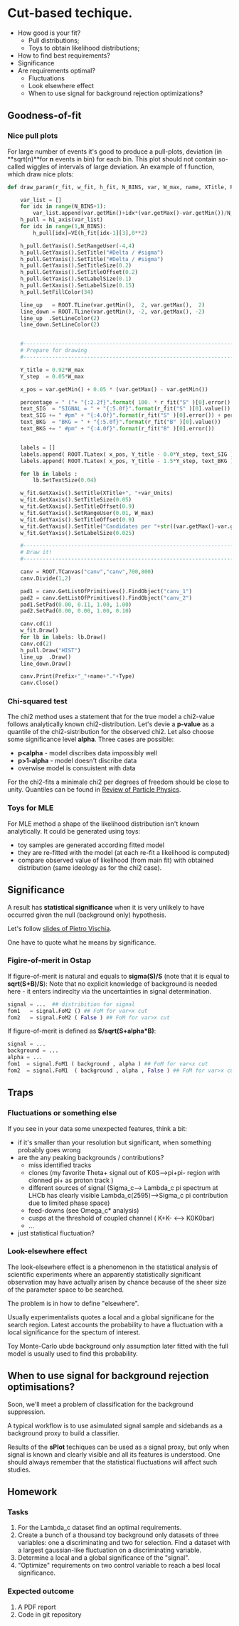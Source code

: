 # Cut-based techique.
  * How good is your fit?
    - Pull distributions;
    - Toys to obtain likelihood distributions;
  * How to find best requirements?
  * Significance
  * Are requirements optimal?
    - Fluctuations
    - Look elsewhere effect
    - When to use signal for background rejection optimizations?

## Goodness-of-fit

### Nice pull plots

For large number of events it's good to produce a pull-plots, deviation 
(in **sqrt(n)**for **n** events in bin) for each bin. This plot should
not contain so-called wiggles of intervals of large deviation. An example 
of f function, which draw nice plots:

```python
def draw_param(r_fit, w_fit, h_fit, N_BINS, var, W_max, name, XTitle, Prefix, Type, var_Units):

    var_list = []
    for idx in range(N_BINS+1):
        var_list.append(var.getMin()+idx*(var.getMax()-var.getMin())/N_BINS )
    h_pull = h1_axis(var_list)
    for idx in range(1,N_BINS):
        h_pull[idx]=VE(h_fit[idx-1][3],0**2)

    h_pull.GetYaxis().SetRangeUser(-4,4)
    h_pull.GetYaxis().SetTitle("#Delta / #sigma")
    h_pull.GetYaxis().SetTitle("#Delta / #sigma")
    h_pull.GetYaxis().SetTitleSize(0.2)
    h_pull.GetYaxis().SetTitleOffset(0.2)
    h_pull.GetYaxis().SetLabelSize(0.1)
    h_pull.GetXaxis().SetLabelSize(0.15)
    h_pull.SetFillColor(34)

    line_up   = ROOT.TLine(var.getMin(),  2, var.getMax(),  2)
    line_down = ROOT.TLine(var.getMin(), -2, var.getMax(), -2)
    line_up  .SetLineColor(2)
    line_down.SetLineColor(2)


    #-------------------------------------------------------------------
    # Prepare for drawing
    #-------------------------------------------------------------------

    Y_title = 0.92*W_max
    Y_step  = 0.05*W_max

    x_pos = var.getMin() + 0.05 * (var.getMax() - var.getMin())

    percentage = " ("+ "{:2.2f}".format( 100. * r_fit("S" )[0].error() / r_fit("S" )[0].value() ) + "%)"
    text_SIG  = "SIGNAL = " + "{:5.0f}".format(r_fit("S" )[0].value())
    text_SIG += " #pm" + "{:4.0f}".format(r_fit("S" )[0].error()) + percentage
    text_BKG  = "BKG = " + "{:5.0f}".format(r_fit("B" )[0].value())
    text_BKG += " #pm" + "{:4.0f}".format(r_fit("B" )[0].error())


    labels = []
    labels.append( ROOT.TLatex( x_pos, Y_title - 0.0*Y_step, text_SIG ) )
    labels.append( ROOT.TLatex( x_pos, Y_title - 1.5*Y_step, text_BKG ) )

    for lb in labels :
        lb.SetTextSize(0.04)

    w_fit.GetXaxis().SetTitle(XTitle+", "+var_Units)
    w_fit.GetXaxis().SetTitleSize(0.05)
    w_fit.GetXaxis().SetTitleOffset(0.9)
    w_fit.GetYaxis().SetRangeUser(0.01, W_max)
    w_fit.GetYaxis().SetTitleOffset(0.9)
    w_fit.GetYaxis().SetTitle("Candidates per "+str((var.getMax()-var.getMin())/N_BINS)+" "+var_Units)
    w_fit.GetYaxis().SetLabelSize(0.025)

    #-------------------------------------------------------------------
    # Draw it!
    #-------------------------------------------------------------------

    canv = ROOT.TCanvas("canv","canv",700,800)
    canv.Divide(1,2)

    pad1 = canv.GetListOfPrimitives().FindObject("canv_1")
    pad2 = canv.GetListOfPrimitives().FindObject("canv_2")
    pad1.SetPad(0.00, 0.11, 1.00, 1.00)
    pad2.SetPad(0.00, 0.00, 1.00, 0.10)

    canv.cd(1)
    w_fit.Draw()
    for lb in labels: lb.Draw()
    canv.cd(2)
    h_pull.Draw("HIST")
    line_up  .Draw()
    line_down.Draw()

    canv.Print(Prefix+"_"+name+"."+Type) 
    canv.Close()
```

### Chi-squared test

The chi2 method uses a statement that for the true model a chi2-value 
follows analytically known chi2-distribution. Let's devie a 
**p-value** as a quantile of the chi2-sistribution for the observed chi2.
Let also choose some significance level **alpha**.
Three cases are possible:
 * **p<alpha** - model discribes data impossibly well
 * **p>1-alpha** - model doesn't discribe data
 * overwise model is consuistent with data

For the chi2-fits a minimale chi2 per degrees of freedom should be close to unity.
Quantiles can be found in [Review of Particle Physics](http://pdg.lbl.gov/2018/reviews/rpp2018-rev-statistics.pdf).

### Toys for MLE

For MLE method a shape of the likelihood distribution isn't known analytically.
It could be generated using toys:
 - toy samples are generated according fitted model
 - they are re-fitted with the model (at each re-fit a likelihood is computed)
 - compare observed value of likelihood (from main fit) with obtained distribution
  (same ideology as for the chi2 case).

## Significance

A result has **statistical significance** when it is very unlikely to have occurred 
given the null (background only) hypothesis.

Let's follow [slides of Pietro Vischia](https://indico.cern.ch/event/648004/contributions/3032092/attachments/1696821/2731727/2018-08-01_pseudosignificancesAtQCHSXIII_vischia.pdf).

One have to quote what he means by significance.

### Figire-of-merit in Ostap

If figure-of-merit is natural and equals to **sigma(S)/S** (note that it is equal to **sqrt(S+B)/S**):
Note that no explicit knowledge of background is needed here - it enters indireclty via the 
uncertainties in signal determination.
```python
signal = ...  ## distribition for signal
fom1   = signal.FoM2 () ## FoM for var<x cut 
fom2   = signal.FoM2 ( False ) ## FoM for var>x cut
```

If figure-of-merit is defined as **S/sqrt(S+alpha*B)**:
```python
signal = ... 
background = ... 
alpha = ... 
fom1  = signal.FoM1 ( background , alpha ) ## FoM for var<x cut 
fom2  = signal.FoM1  ( background , alpha , False ) ## FoM for var>x cut
```


## Traps

### Fluctuations or something else

If you see in your data some unexpected features, think a bit:
 * if it's smaller than your resolution but significant, when 
  something probably goes wrong
 * are the any peaking backgrounds / contributions?
   - miss identified tracks
   - clones (my favorite Theta+ signal out of K0S-->pi+pi- region with clonned pi+ as proton track )
   - different sources of signal (Sigma_c--> Lambda_c pi spectrum at LHCb has clearly visible 
     Lambda_c(2595)-->Sigma_c pi contribution due to limited phase space)
   - feed-downs (see Omega_c* analysis)
   - cusps at the threshold of coupled channel ( K+K- <--> K0K0bar)
   - ...
 * just statistical fluctuation?

### Look-elsewhere effect

The look-elsewhere effect is a phenomenon in the statistical analysis of scientific experiments 
where an apparently statistically significant observation may have actually arisen by chance because 
of the sheer size of the parameter space to be searched.

The problem is in how to define "elsewhere".

Usually experimentalists quotes a local and a global significane for the search region.
Latest accounts the probability to have a fluctuation with a local significance for the spectum of interest.

Toy Monte-Carlo ubde background only assumption later fitted with the full model
is usually used to find this probability.

## When to use signal for background rejection optimisations?

Soon, we'll meet a problem of classification for the background suppression.

A typical workflow is to use asimulated signal sample and sidebands as a 
background proxy to build a classifier.

Results of the __sPlot__ techiques can be used as a signal proxy, but
only when signal is known and clearly visible and all its features is understood. 
One should always remember that the statistical fluctuations will affect such
studies.

## Homework

### Tasks
  1. For the Lambda_c dataset find an optimal requirements.
  2. Create a bunch of a thousand toy background only datasets of three variables: one a discriminating and two for selection. Find a dataset with a largest gaussian-like fluctuation on a discriminating variable.
  3. Determine a local and a global significance of the "signal".
  4. "Optimize" requirements on two control variable to reach a besl local significance.

### Expected outcome
 1. A PDF report
 2. Code in git repository
